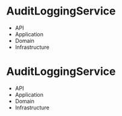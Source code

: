 # AuditLoggingService

- API
- Application
- Domain
- Infrastructure
# AuditLoggingService

- API
- Application
- Domain
- Infrastructure
